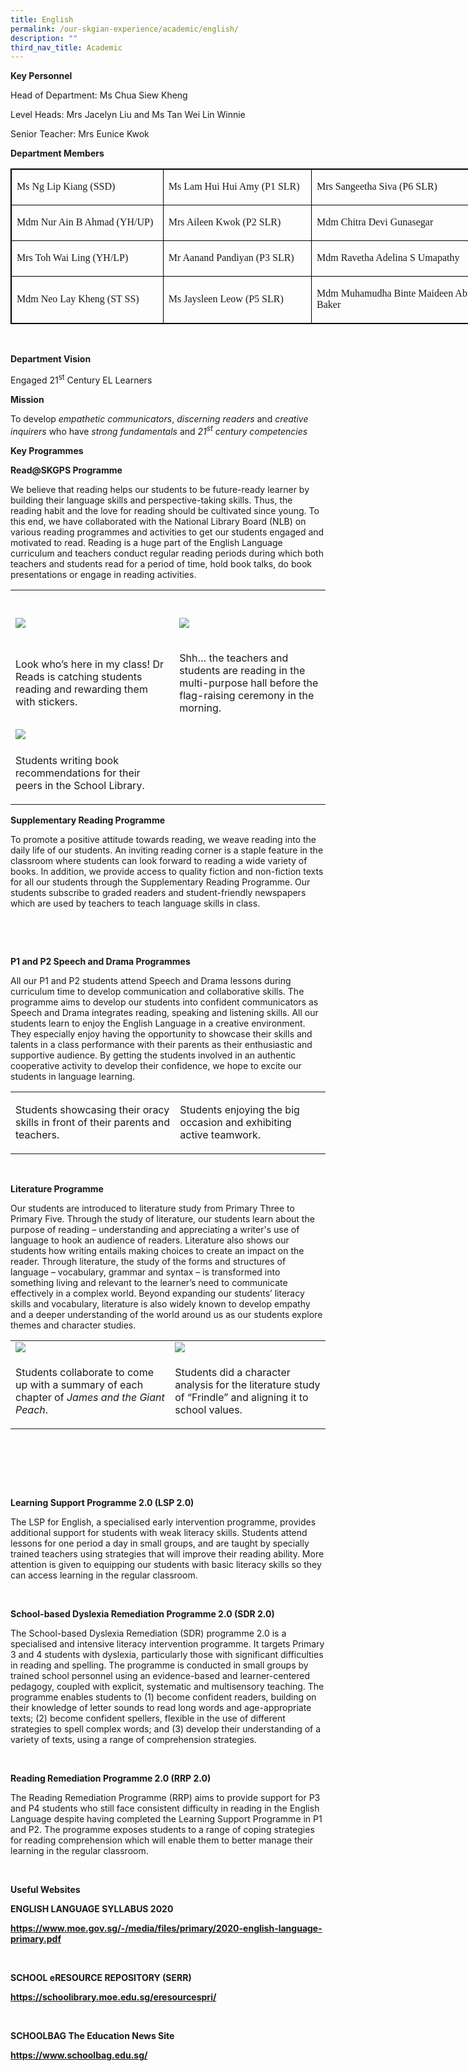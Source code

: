 ```yaml
---
title: English
permalink: /our-skgian-experience/academic/english/
description: ""
third_nav_title: Academic
---
```

<p><strong>Key Personnel</strong></p>
<p>Head of Department: Ms Chua Siew Kheng</p>
<p>Level Heads: Mrs Jacelyn Liu and Ms Tan Wei Lin Winnie</p>
<p>Senior Teacher: Mrs Eunice Kwok&nbsp;</p>

<p><strong>Department Members</strong></p>
<table style="border:1px solid windowtext; width:975px" class="Table" border="1">
	<tbody>
		<tr>
			<td style="border-color:black; border-style:solid; border-width:1px; width:237px">
			<p><span style="font-size:11pt"><span style="font-family:Calibri,sans-serif"><span style="font-size:12.0pt"><span style="font-family:&quot;Times New Roman&quot;,serif">Ms Ng Lip Kiang (SSD)</span></span></span></span></p>
			</td>
			<td style="border-color:black; border-style:solid; border-width:1px; width:231px">
			<p><span style="font-size:11pt"><span style="font-family:Calibri,sans-serif"><span style="font-size:12.0pt"><span style="font-family:&quot;Times New Roman&quot;,serif">Ms Lam Hui Hui Amy (P1 SLR)</span></span></span></span></p>
			</td>
			<td style="border-color:black; border-style:solid; border-width:1px; width:298px">
			<p><span style="font-size:11pt"><span style="font-family:Calibri,sans-serif"><span style="font-size:12.0pt"><span style="font-family:&quot;Times New Roman&quot;,serif">Mrs Sangeetha Siva (P6 SLR)</span></span></span></span></p>
			</td>
			<td style="border-color:black; border-style:solid; border-width:1px; width:182px">
			<p><span style="font-size:11pt"><span style="font-family:Calibri,sans-serif"><span style="font-size:12.0pt"><span style="font-family:&quot;Times New Roman&quot;,serif">Miss Lynette Tan</span></span></span></span></p>
			</td>
		</tr>
		<tr>
			<td style="border-color:black; border-style:solid; border-width:1px; width:237px">
			<p><span style="font-size:11pt"><span style="font-family:Calibri,sans-serif"><span style="font-size:12.0pt"><span style="font-family:&quot;Times New Roman&quot;,serif">Mdm Nur Ain B Ahmad (YH/UP)</span></span></span></span></p>
			</td>
			<td style="border-color:black; border-style:solid; border-width:1px; width:231px">
			<p><span style="font-size:11pt"><span style="font-family:Calibri,sans-serif"><span style="font-size:12.0pt"><span style="font-family:&quot;Times New Roman&quot;,serif">Mrs Aileen Kwok (P2 SLR)</span></span></span></span></p>
			</td>
			<td style="border-color:black; border-style:solid; border-width:1px; width:298px">
			<p><span style="font-size:11pt"><span style="font-family:Calibri,sans-serif"><span style="font-size:12.0pt"><span style="font-family:&quot;Times New Roman&quot;,serif">Mdm Chitra Devi Gunasegar</span></span></span></span></p>
			</td>
			<td style="border-color:black; border-style:solid; border-width:1px; width:182px">
			<p><span style="font-size:11pt"><span style="font-family:Calibri,sans-serif"><span style="font-size:12.0pt"><span style="font-family:&quot;Times New Roman&quot;,serif">Mdm Lam May Yuen</span></span></span></span></p>
			</td>
		</tr>
		<tr>
			<td style="border-color:black; border-style:solid; border-width:1px; width:237px">
			<p><span style="font-size:11pt"><span style="font-family:Calibri,sans-serif"><span style="font-size:12.0pt"><span style="font-family:&quot;Times New Roman&quot;,serif">Mrs Toh Wai Ling (YH/LP)</span></span></span></span></p>
			</td>
			<td style="border-color:black; border-style:solid; border-width:1px; width:231px">
			<p><span style="font-size:11pt"><span style="font-family:Calibri,sans-serif"><span style="font-size:12.0pt"><span style="font-family:&quot;Times New Roman&quot;,serif">Mr Aanand Pandiyan (P3 SLR)</span></span></span></span></p>
			</td>
			<td style="border-color:black; border-style:solid; border-width:1px; width:298px">
			<p><span style="font-size:11pt"><span style="font-family:Calibri,sans-serif"><span style="font-size:12.0pt"><span style="font-family:&quot;Times New Roman&quot;,serif">Mdm Ravetha Adelina S Umapathy</span></span></span></span></p>
			</td>
			<td style="border-color:black; border-style:solid; border-width:1px; width:182px">
			<p><span style="font-size:11pt"><span style="font-family:Calibri,sans-serif"><span style="font-size:12.0pt"><span style="font-family:&quot;Times New Roman&quot;,serif">Mrs Ofelia Yeo Shi Yun</span></span></span></span></p>
			</td>
		</tr>
		<tr>
			<td style="border-color:black; border-style:solid; border-width:1px; width:237px">
			<p><span style="font-size:11pt"><span style="font-family:Calibri,sans-serif"><span style="font-size:12.0pt"><span style="font-family:&quot;Times New Roman&quot;,serif">Mdm Neo Lay Kheng (ST SS)</span></span></span></span></p>
			</td>
			<td style="border-color:black; border-style:solid; border-width:1px; width:231px">
			<p><span style="font-size:11pt"><span style="font-family:Calibri,sans-serif"><span style="font-size:12.0pt"><span style="font-family:&quot;Times New Roman&quot;,serif">Ms Jaysleen Leow (P5 SLR)</span></span></span></span></p>
			</td>
			<td style="border-color:black; border-style:solid; border-width:1px; width:298px">
			<p><span style="font-size:11pt"><span style="font-family:Calibri,sans-serif"><span style="font-size:12.0pt"><span style="font-family:&quot;Times New Roman&quot;,serif">Mdm Muhamudha Binte Maideen Abu Baker</span></span></span></span></p>
			</td>
			<td style="border-color:black; border-style:solid; border-width:1px; width:182px">
			<p><span style="font-size:11pt"><span style="font-family:Calibri,sans-serif">&nbsp;</span></span></p>
			</td>
		</tr>
	</tbody>
</table>

<p>&nbsp;</p>
<p><strong>Department Vision</strong></p>
<p>Engaged 21<sup>st</sup>&nbsp;Century EL Learners</p>

<p><strong>Mission</strong></p>
<p>To&nbsp;develop&nbsp;<em>empathetic communicators</em>,&nbsp;<em>discerning readers</em>&nbsp;and&nbsp;<em>creative inquirers</em>&nbsp;who have&nbsp;<em>strong fundamentals</em>&nbsp;and&nbsp;<em>21<sup>st</sup>&nbsp;century competencies</em></p>

<p><strong>Key Programmes</strong></p>

<p><strong>Read@SKGPS Programme</strong></p>
<p>We believe that reading helps our students to be future-ready learner by building their language skills and perspective-taking skills. Thus, the reading habit and the love for reading should be cultivated since young. To this end, we have collaborated with the National Library Board (NLB) on various reading programmes and activities to get our students engaged and motivated to read. Reading is a huge part of the English Language curriculum and teachers conduct&nbsp;regular reading periods during which both teachers and students read for a period of time, hold book talks, do book presentations or engage in reading activities.</p>

<table width="869">
<tbody>
<tr>
<td width="415">&nbsp;</td>
<td width="456">&nbsp;</td>
</tr>
<tr>
<td><img src="/images/english1.jpg"></td>
<td>
<p><img src="/images/english2.jpg"></p>
</td>
</tr>
<tr>
<td>
<p>Look who’s here in my class! Dr Reads is catching students reading and rewarding them with stickers.</p>
</td>
<td>
<p>Shh… the teachers and students are reading in the multi-purpose hall before the flag-raising ceremony in the morning.</p>
</td>
</tr>
<tr>
<td width="415"><img src="/images/english3.jpg"></td>
<td width="419">&nbsp;</td>
</tr>
<tr>
<td width="415">
<p>Students writing book recommendations for their peers in the School Library.&nbsp;</p>
</td>
<td width="419">
</td>
</tr>
</tbody>
</table>

<p><strong>Supplementary Reading Programme&nbsp;</strong></p>
<p>To promote a positive attitude towards reading, we weave reading into the daily life of our students. An inviting reading corner is a staple feature in the classroom where students can look forward to reading a wide variety of books. In addition, we provide access to quality fiction and non-fiction texts for all our students through the Supplementary Reading Programme. Our students subscribe to graded readers and student-friendly newspapers which are used by teachers to teach language skills in class.</p>
<p>&nbsp;</p>
<p>&nbsp;</p>
<p><strong>P1 and P2 Speech and Drama Programmes</strong></p>
<p>All our P1 and P2 students attend Speech and Drama lessons during curriculum time to develop communication and collaborative skills. The programme aims to develop our students into confident communicators as Speech and Drama integrates reading, speaking and listening skills. All our students learn to enjoy the English Language in a creative environment. They especially enjoy having the opportunity to showcase their skills and talents in a class performance with their parents as their enthusiastic and supportive audience. By getting the students involved in an authentic cooperative activity to develop their confidence, we hope to excite our students in language learning.</p>
<table width="664">
<tbody>
<tr>
<td width="318">
<p><strong><img alt="" src="/images/english4.jpg"><br> </strong>Students showcasing their oracy skills in front of their parents and teachers.</p>
</td>
<td width="290">
<p><strong><img alt="" src="/images/english5.jpg"><br> </strong>Students enjoying the big occasion and exhibiting active teamwork.</p>
</td>
</tr>
</tbody>
</table>
<p>&nbsp;</p>
<p><strong>Literature Programme&nbsp;</strong></p>
<p>Our students are introduced to literature study from Primary Three to Primary Five. Through the study of literature, our students learn about the purpose of reading – understanding and appreciating a writer's use of language to hook an audience of readers. Literature also shows our students how writing entails making choices to create an impact on the reader. Through literature, the study of the forms and structures of language – vocabulary, grammar and syntax – is transformed into something living and relevant to the learner’s need to communicate effectively in a complex world.&nbsp;Beyond expanding our students’ literacy skills and vocabulary, literature is also widely known to develop empathy and a deeper understanding of the world around us as our students explore themes and character studies.</p>

<table width="772">
<tbody>
<tr>
<td width="386"><img src="/images/english6.jpg"></td>
<td width="385"><img src="/images/english7.jpg"></td>
</tr>
<tr>
<td width="60">
<p>Students collaborate to come up with a summary of each chapter of <em>James and the Giant Peach</em>.</p>
</td>
<td width="60">
<p>Students did a character analysis for the literature study of “Frindle” and aligning it to school values.</p>
</td>
</tr>
</tbody>
</table>
<p>&nbsp;</p>
<p>&nbsp;</p>
<p>&nbsp;</p>
<p><strong>Learning Support Programme 2.0 (LSP 2.0)</strong></p>
<p>The LSP for English, a specialised early intervention programme, provides additional support for students with weak literacy skills. Students attend lessons for one period a day in small groups, and are taught by specially trained teachers using strategies that will improve their reading ability. More attention is given to equipping our students with basic literacy skills so they can access learning in the regular classroom.&nbsp;</p>
<p>&nbsp;</p>
<p><strong>School-based Dyslexia Remediation Programme 2.0 (SDR 2.0)</strong></p>
<p>The School-based Dyslexia Remediation (SDR) programme 2.0 is a specialised and intensive literacy intervention programme. It targets Primary 3 and 4 students with dyslexia, particularly those with significant difficulties in reading and spelling. The programme is conducted in small groups by trained school personnel using an evidence-based and learner-centered pedagogy, coupled with explicit, systematic and multisensory teaching. The programme enables students to (1) become confident readers, building on their knowledge of letter sounds to read long words and age-appropriate texts; (2) become confident spellers, flexible in the use of different strategies to spell complex words; and (3) develop their understanding of a variety of texts, using a range of comprehension strategies.</p>
<p>&nbsp;</p>
<p><strong>Reading Remediation Programme 2.0 (RRP 2.0)</strong></p>
<p>The Reading Remediation Programme (RRP) aims to provide support for P3 and P4 students who still face consistent difficulty in reading in the English Language despite having completed the Learning Support Programme in P1 and P2. The programme exposes students to a range of coping strategies for reading comprehension which will enable them to better manage their learning in the regular classroom.&nbsp;&nbsp;</p>
<p>&nbsp;</p>
<p><strong>Useful Websites&nbsp;</strong></p>
<p><strong>ENGLISH&nbsp;LANGUAGE SYLLABUS 2020</strong></p>
<p><a href="https://www.moe.gov.sg/-/media/files/primary/2020-english-language-primary.pdf"><strong>https://www.moe.gov.sg/-/media/files/primary/2020-english-language-primary.pdf</strong></a></p>
<p>&nbsp;</p>
<p><strong>SCHOOL eRESOURCE REPOSITORY (SERR)</strong></p>
<p><a href="https://schoolibrary.moe.edu.sg/eresourcespri/"><strong>https://schoolibrary.moe.edu.sg/eresourcespri/</strong></a></p>
<p>&nbsp;</p>
<p><strong>SCHOOLBAG The Education News Site</strong></p>
<p><a href="https://www.schoolbag.edu.sg/"><strong>https://www.schoolbag.edu.sg/</strong></a></p>
